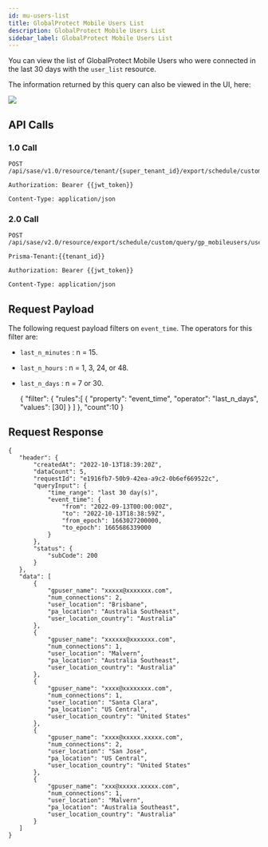 ```yaml
---
id: mu-users-list
title: GlobalProtect Mobile Users List
description: GlobalProtect Mobile Users List
sidebar_label: GlobalProtect Mobile Users List
---
```


You can view the list of GlobalProtect Mobile Users who were connected in the last 30 days with the `user_list` resource.

The information returned by this query can also be viewed in the UI, here:

![](/access/img/mu_users_list_img.png)

## API Calls

### 1.0 Call

    POST /api/sase/v1.0/resource/tenant/{super_tenant_id}/export/schedule/custom/query/gp_mobileusers/user_list

    Authorization: Bearer {{jwt_token}}

    Content-Type: application/json

### 2.0 Call

    POST /api/sase/v2.0/resource/export/schedule/custom/query/gp_mobileusers/user_list

    Prisma-Tenant:{{tenant_id}}

    Authorization: Bearer {{jwt_token}}

    Content-Type: application/json

## Request Payload

The following request payload filters on `event_time`. The operators for this filter are:

- `last_n_minutes` : n = 15.
- `last_n_hours` : n = 1, 3, 24, or 48.
- `last_n_days` : n = 7 or 30.

  {
  "filter": {
  "rules":[
  {
  "property": "event_time",
  "operator": "last_n_days",
  "values": [30]
  }
  ]
  },
  "count":10
  }

## Request Response

    {
       "header": {
           "createdAt": "2022-10-13T18:39:20Z",
           "dataCount": 5,
           "requestId": "e1916fb7-50b9-42ea-a9c2-0b6ef669522c",
           "queryInput": {
               "time_range": "last 30 day(s)",
               "event_time": {
                   "from": "2022-09-13T00:00:00Z",
                   "to": "2022-10-13T18:38:59Z",
                   "from_epoch": 1663027200000,
                   "to_epoch": 1665686339000
               }
           },
           "status": {
               "subCode": 200
           }
       },
       "data": [
           {
               "gpuser_name": "xxxxx@xxxxxxx.com",
               "num_connections": 2,
               "user_location": "Brisbane",
               "pa_location": "Australia Southeast",
               "user_location_country": "Australia"
           },
           {
               "gpuser_name": "xxxxxx@xxxxxxx.com",
               "num_connections": 1,
               "user_location": "Malvern",
               "pa_location": "Australia Southeast",
               "user_location_country": "Australia"
           },
           {
               "gpuser_name": "xxxx@xxxxxxxx.com",
               "num_connections": 1,
               "user_location": "Santa Clara",
               "pa_location": "US Central",
               "user_location_country": "United States"
           },
           {
               "gpuser_name": "xxxx@xxxxx.xxxxx.com",
               "num_connections": 2,
               "user_location": "San Jose",
               "pa_location": "US Central",
               "user_location_country": "United States"
           },
           {
               "gpuser_name": "xxx@xxxxx.xxxxx.com",
               "num_connections": 1,
               "user_location": "Malvern",
               "pa_location": "Australia Southeast",
               "user_location_country": "Australia"
           }
       ]
    }
